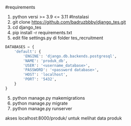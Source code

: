 #requirements
1. python versi >= 3.9 <= 3.11
#Instalasi
1. git clone https://github.com/badruzbbby/django_tes.git
2. cd django_tes
3. pip install -r requirements.txt
4. edit file settings.py di folder tes_recruitment

```python
DATABASES = {
    'default': {
        'ENGINE': 'django.db.backends.postgresql',
        'NAME': 'produk_db',
        'USER': '<username_database>',
        'PASSWORD': '<password database>',
        'HOST': 'localhost',
        'PORT': '5432',
    }
}
```
5. python manage.py makemigrations
6. python manage.py migrate
7. python manage.py runserver

akses localhost:8000/produk/ untuk melihat data produk

